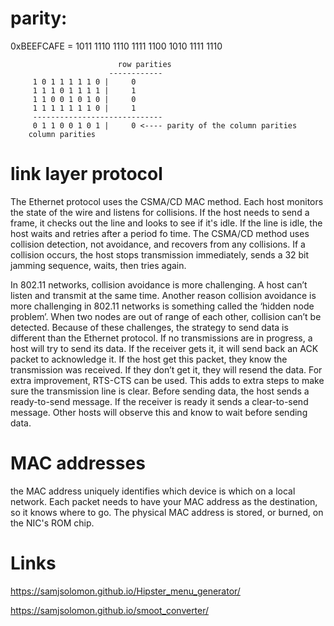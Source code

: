 # parity:
  
  0xBEEFCAFE = 1011 1110 1110 1111 1100 1010 1111 1110
  
  
                            row parities
                          ------------
         1 0 1 1 1 1 1 0 |     0      
         1 1 1 0 1 1 1 1 |     1
         1 1 0 0 1 0 1 0 |     0
         1 1 1 1 1 1 1 0 |     1
         -----------------------------
         0 1 1 0 0 1 0 1 |     0 <---- parity of the column parities
        column parities

# link layer protocol

 The Ethernet protocol uses the CSMA/CD MAC method. Each host monitors the state of the wire and listens for collisions. If the host needs to send a frame, it checks out the line and looks to see if it's idle. If the line is idle, the host waits and retries after a period fo time. The CSMA/CD method uses collision detection, not avoidance, and recovers from any collisions.  If a collision occurs, the host stops transmission immediately, sends a 32 bit jamming sequence, waits, then tries again. 

 In 802.11 networks, collision avoidance is more challenging. A host can’t listen and transmit at the same time. Another reason collision avoidance is more challenging in 802.11 networks is something called the ‘hidden node problem’.  When two nodes are out of range of each other, collision can’t be detected.
 Because of these challenges, the strategy to send data is different than the Ethernet protocol. If no transmissions are in progress, a host will try to send its data. If the receiver gets it, it will send back an ACK packet to acknowledge it. If the host get this packet, they know the transmission was received. If they don’t get it, they will resend the data. For extra improvement, RTS-CTS can be used. This adds to extra steps to make sure the transmission line is clear. Before sending data, the host sends a ready-to-send message. If the receiver is ready it sends a clear-to-send message. Other hosts will observe this and know to wait before sending data. 

# MAC addresses

the MAC address uniquely identifies which device is which on a local network. Each packet needs to have your MAC address as the destination, so it knows where to go. The physical MAC address is stored, or burned, on the NIC's ROM chip. 

# Links 

https://samjsolomon.github.io/Hipster_menu_generator/

https://samjsolomon.github.io/smoot_converter/

